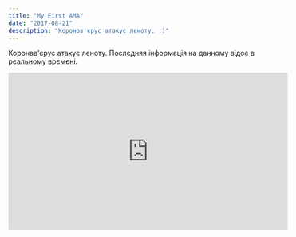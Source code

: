 ```yaml
---
title: "My First AMA"
date: "2017-08-21"
description: "Коронов'єрус атакує лєноту. :)"
---
```


Коронав'єрус атакує лєноту. Послєдняя інформація на данному відое в рєальному врємєні.

<iframe width="560" height="315" src="https://www.youtube.com/embed/qgylp3Td1Bw" frameborder="0" allow="accelerometer; autoplay; encrypted-media; gyroscope; picture-in-picture" allowfullscreen></iframe>
